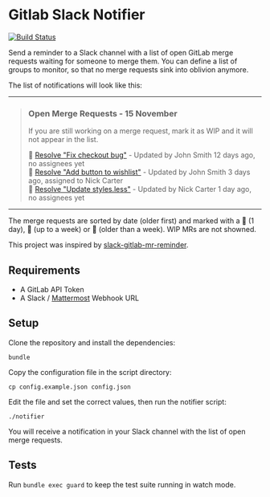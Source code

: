 # Gitlab Slack Notifier
[![Build Status](https://travis-ci.com/gpaddis/gitlab-slack-notifier.svg?branch=master)](https://travis-ci.com/gpaddis/gitlab-slack-notifier)

Send a reminder to a Slack channel with a list of open GitLab merge requests waiting for someone to merge them. You can define a list of groups to monitor, so that no merge requests sink into oblivion anymore.

The list of notifications will look like this:

---
> ### Open Merge Requests - 15 November
> If you are still working on a merge request, mark it as WIP and it will not appear in the list.
>
> :closed_book: [Resolve "Fix checkout bug"](https://www.gitlab.com/example/checkout/merge_requests/1) - Updated by John Smith 12 days ago, no assignees yet<br>
> :orange_book: [Resolve "Add button to wishlist"](https://www.gitlab.com/example/wishlist/merge_requests/2) - Updated by John Smith 3 days ago, assigned to Nick Carter<br>
> :green_book: [Resolve "Update styles.less"](https://www.gitlab.com/example/wishlist/merge_requests/3) - Updated by Nick Carter 1 day ago, no assignees yet<br>

---

The merge requests are sorted by date (older first) and marked with a :green_book: (1 day), :orange_book: (up to a week) or :closed_book: (older than a week). WIP MRs are not showned.

This project was inspired by [slack-gitlab-mr-reminder](https://github.com/monokh/slack-gitlab-mr-reminder).

## Requirements
* A GitLab API Token
* A Slack / [Mattermost](https://mattermost.com/) Webhook URL

## Setup
Clone the repository and install the dependencies:
```
bundle
```
Copy the configuration file in the script directory:
```
cp config.example.json config.json
```
Edit the file and set the correct values, then run the notifier script:
```
./notifier
```
You will receive a notification in your Slack channel with the list of open merge requests.

## Tests
Run `bundle exec guard` to keep the test suite running in watch mode.